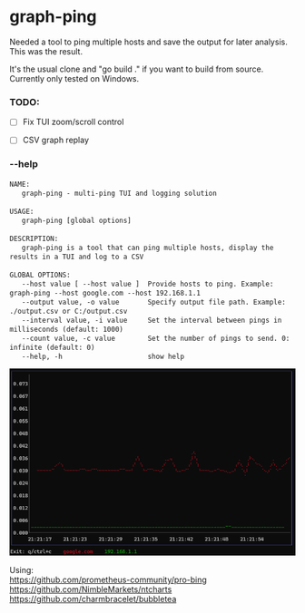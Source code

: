 # graph-ping
Needed a tool to ping multiple hosts and save the output for later analysis. This was the result.

It's the usual clone and "go build ." if you want to build from source.  
Currently only tested on Windows. 

### TODO:
- [ ] Fix TUI zoom/scroll control
- [ ] CSV graph replay


### --help
```
NAME:
   graph-ping - multi-ping TUI and logging solution

USAGE:
   graph-ping [global options]

DESCRIPTION:
   graph-ping is a tool that can ping multiple hosts, display the results in a TUI and log to a CSV

GLOBAL OPTIONS:
   --host value [ --host value ]  Provide hosts to ping. Example: graph-ping --host google.com --host 192.168.1.1
   --output value, -o value       Specify output file path. Example: ./output.csv or C:/output.csv
   --interval value, -i value     Set the interval between pings in milliseconds (default: 1000)
   --count value, -c value        Set the number of pings to send. 0: infinite (default: 0)
   --help, -h                     show help
```

![alt text](./example.png "Example of graph-ping in action")

Using:  
https://github.com/prometheus-community/pro-bing  
https://github.com/NimbleMarkets/ntcharts  
https://github.com/charmbracelet/bubbletea  
